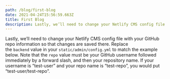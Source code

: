 ```yaml
---
path: /blog/first-blog
date: 2021-04-24T15:56:59.663Z
title: First Blog
description: Lastly, we’ll need to change your Netlify CMS config file with your GitHub...
---
```

Lastly, we’ll need to change your Netlify CMS config file with your GitHub repo information so that changes are saved there. Replace the `backend` value in your `static/admin/config.yml` to match the example below. Note that the `repo` value must be your GitHub username followed immediately by a forward slash, and then your repository name. If your username is “test-user” and your repo name is “test-repo”, you would put “test-user/test-repo”.

